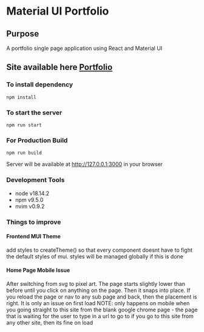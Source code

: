 # Material UI Portfolio

## Purpose

A portfolio single page application using React and Material UI

## Site available here [Portfolio](https://portfolio.majorziploc.com/)

### To install dependency

```
npm install
```

### To start the server

```
npm run start
```

### For Production Build

```
npm run build
```

Server will be available at http://127.0.0.1:3000 in your browser

### Development Tools

- node v18.14.2
- npm v9.5.0
- nvim v0.9.2

### Things to improve

#### Frontend MUI Theme

add styles to createTheme() so that every component doesnt have to fight the default styles of mui. styles will be managed globally if this is done

#### Home Page Mobile Issue

After switching from svg to pixel art. The page starts slightly lower than before until you click on anything on the page. Then it snaps into place.
If you reload the page or nav to any sub page and back, then the placement is right. It is only an issue on first load
NOTE: only happens on mobile when you going straight to this site from the blank google chrome page - the page that is waiting for the user to type in a url to go to
if you go to this site from any other site, then its fine on load
